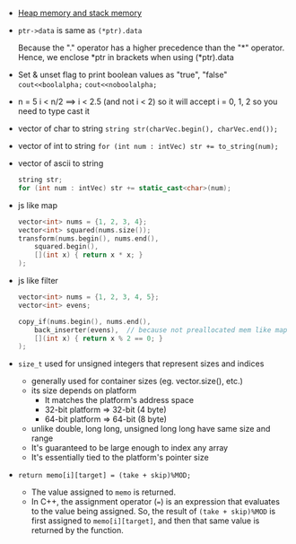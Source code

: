 - [Heap memory and stack memory](https://www.geeksforgeeks.org/stack-vs-heap-memory-allocation/)

- ``ptr->data`` is same as ``(*ptr).data``
    
    Because the "." operator has a higher precedence than the "*" operator. Hence, we enclose *ptr in brackets when using (*ptr).data

- Set & unset flag to print boolean values as "true", "false"
    `cout<<boolalpha;`
    `cout<<noboolalpha;`

- n = 5
    i < n/2 ==> i < 2.5 (and not i < 2)
    so it will accept i = 0, 1, 2
    so you need to type cast it

- vector of char to string
    `string str(charVec.begin(), charVec.end());`


- vector of int to string
    `for (int num : intVec) str += to_string(num);`


- vector of ascii to string
    ```cpp
    string str;
    for (int num : intVec) str += static_cast<char>(num);
    ```

- js like map
    ```cpp
    vector<int> nums = {1, 2, 3, 4};
    vector<int> squared(nums.size());
    transform(nums.begin(), nums.end(),
        squared.begin(),
        [](int x) { return x * x; }
    );
    ```

- js like filter
    ```cpp
    vector<int> nums = {1, 2, 3, 4, 5};
    vector<int> evens;

    copy_if(nums.begin(), nums.end(),
        back_inserter(evens),  // because not preallocated mem like map example
        [](int x) { return x % 2 == 0; }
    );
    ```

- `size_t` used for unsigned integers that represent sizes and indices
    - generally used for container sizes (eg. vector.size(), etc.)
    - its size depends on platform
        - It matches the platform's address space
        - 32-bit platform => 32-bit (4 byte)
        - 64-bit platform => 64-bit (8 byte)
    - unlike double, long long, unsigned long long have same size and range
    - It's guaranteed to be large enough to index any array
    - It's essentially tied to the platform's pointer size

- `return memo[i][target] = (take + skip)%MOD;`
    - The value assigned to `memo` is returned.
    - In C++, the assignment operator (`=`) is an expression that evaluates to the value being assigned. So, the result of `(take + skip)%MOD` is first assigned to `memo[i][target]`, and then that same value is returned by the function.
